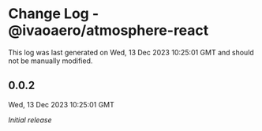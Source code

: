 # Change Log - @ivaoaero/atmosphere-react

This log was last generated on Wed, 13 Dec 2023 10:25:01 GMT and should not be manually modified.

## 0.0.2
Wed, 13 Dec 2023 10:25:01 GMT

_Initial release_

